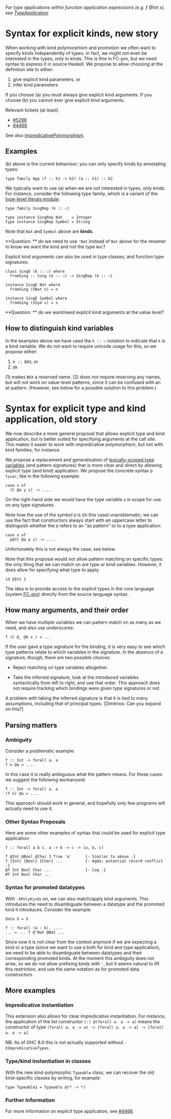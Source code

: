 
*For type applications within function application expressions (e.g. f \@Int x), see [TypeApplication](type-application)*


# Syntax for explicit kinds, new story



When working with kind polymorphism and promotion we often want to 
specify kinds independently of types. In fact, we might not even be
interested in the types, only in kinds. This is fine in FC-pro, but
we need syntax to express it in source Haskell. We propose to allow
choosing at the definition site to either:


1. give explicit kind parameters, or
1. infer kind parameters


If you choose (a) you must always give explicit kind arguments.
If you choose (b) you cannot ever give explicit kind arguments. 



Relevant tickets (at least)


- [\#5296](https://gitlab.staging.haskell.org/ghc/ghc/issues/5296)
- [\#4466](https://gitlab.staging.haskell.org/ghc/ghc/issues/4466)


See also [ImpredicativePolymorphism](impredicative-polymorphism).


## Examples



(b) above is the current behaviour; you can only specify kinds by
annotating types:


```wiki
type family App (f :: k1 -> k2) (a :: k1) :: k2
```


We typically want to use (a) when we are not interested in types, only kinds.
For instance, consider the following type family, which is a variant of the
[
type-level literals module](https://github.com/ghc/packages-base/blob/master/GHC/TypeLits.hs):


```wiki
type family SingRep (k :: ☐)

type instance SingRep Nat    = Integer
type instance SingRep Symbol = String
```


Note that `Nat` and `Symbol` above are **kinds**.



**Question: ** do we need to use `'Nat` instead of `Nat` above for the renamer
to know we want the kind and not the type `Nat`?



Explicit kind arguments can also be used in type classes, and function type
signatures:


```wiki
class SingE (k :: ☐) where
  fromSing :: Sing (k :: ☐) -> SingRep (k :: ☐)

instance SingE Nat where
  fromSing (SNat n) = n

instance SingE Symbol where
  fromSing (SSym s) = s
```


**Question: ** do we want/need explicit kind arguments at the value level?


## How to distinguish kind variables



In the examples above we have used the `k :: ☐` notation to indicate that `k`
is a kind variable. We do not want to require unicode usage for this, so we
propose either:


1. `k :: BOX`, or
1. `@k`


(1) makes `BOX` a reserved name. (2) does not require reserving any names, but
will not work on value-level patterns, since it can be confused with an 
at-pattern. (However, see below for a possible solution to this problem.) 


# Syntax for explicit type and kind application, old story



We now describe a more general proposal that allows explicit type and kind application, but is better
suited for specifying arguments at the call site. This makes it easier to work with impredicative
polymorphism, but not with kind families, for instance.



We propose a replacement and generalisation of [lexically-scoped type variables](http://www.haskell.org/ghc/docs/latest/html/users_guide/other-type-extensions.html#scoped-type-variables) (and pattern signatures) that is
more clear and direct by allowing explicit type (and kind) application.
We propose the concrete syntax `@ tyvar`, like in the following example:


```wiki
case x of
  (C @a y z) -> ....
```


On the right-hand side we would have the type variable `a` in scope for use on 
any type signatures.



Note how the use of the symbol `@` is (in this case) unproblematic; we can
use the fact that constructors always start with an uppercase letter to distinguish
whether the `@` refers to an "as pattern" or to a type application:


```wiki
case x of
  p@(C @a y z) -> ....
```


Unfortunately this is not always the case; see below.



Note that this proposal would not allow pattern matching on specific types:
the only thing that we can match on are type or kind variables. However, it
does allow for specifying what type to apply:


```wiki
id @Int 2
```


The idea is to provide access to the explicit types in the core language
(system [ FC-pro](http://dreixel.net/research/pdf/ghp.pdf))
directly from the source language syntax.


## How many arguments, and their order



When we have multiple variables we can pattern match on as many as we need,
and also use underscores:


```wiki
f (C @_ @b x ) = ...
```


If the user gave a type signature for the binding, it is very easy to see
which type patterns relate to which variables in the signature. In the absence
of a signature, though, there are two possible choices:


- Reject matching on type variables altogether.

- Take the inferred signature, look at the introduced variables syntactically
  from left to right, and use that order. This approach does not require tracking
  which bindings were given type signatures or not.


A problem with taking the inferred signature is that it is tied to
many assumptions, including that of principal types.
\[Dimitrios: Can you expand on this?\]


## Parsing matters


### Ambiguity



Consider a problematic example:


```wiki
f :: Int -> forall a. a
f n @a = ....
```


In this case it is really ambiguous what the pattern means. For these
cases we suggest the following workaround:


```wiki
f :: Int -> forall a. a
(f n) @a = ....
```


This approach should work in general, and hopefully only few programs will
actually need to use it.


### Other Syntax Proposals



Here are some other examples of syntax that could be used for explicit type application:


```wiki
f :: forall a b c. a -> b -> c -> (a, b, c)

f @Int @Bool @Char 3 True 'a'      {- Similar to above -}
f {Int} {Bool} {Char} ...          {- Agda; potential record conflict -}
@f Int Bool Char ...               {- Coq -}
#f Int Bool Char ...
```

### Syntax for promoted datatypes



With `-XPolyKinds` on, we can also match/apply kind arguments. This introduces the
need to disambiguate between a datatype and the promoted kind it introduces.
Consider the example:


```wiki
data X = X

f :: forall (a : k). ....
... = ... f @'Nat @Nat ...
```


Since now it is not clear from the context anymore if we are expecting a kind
or a type (since we want to use `@` both for kind and type application), we need to be
able to disambiguate between datatypes and their corresponding promoted kinds.
At the moment this ambiguity does not arise, so we do not allow prefixing
kinds with `'`, but it seems natural to lift this restriction, and use the
same notation as for promoted data constructors.


## More examples


### Impredicative instantiation



This extension also allows for clear impredicative instantiation. For instance,
the application of the list constructor `(:) @(forall a. a -> a)` means
the constructor of type
`(forall a. a -> a) -> [forall a. a -> a] -> [forall a. a -> a]`.



NB: As of GHC 8.0 this is not actually supported without `-XImpredicativeTypes`.


### Type/kind instantiation in classes



With the new kind-polymorphic `Typeable` class, we can recover the old
kind-specific classes by writing, for example:


```wiki
type Typeable1 = Typeable @(* -> *)
```

### Further Information



For more information on explicit type application, see [\#4466](https://gitlab.staging.haskell.org/ghc/ghc/issues/4466).


